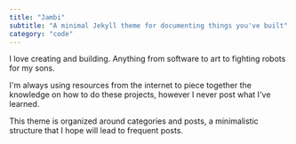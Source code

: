 ```yaml
---
title: "Jambi"
subtitle: "A minimal Jekyll theme for documenting things you've built"
category: "code"
---
```


I love creating and building.  Anything from software to art to fighting robots for my sons.

<!--more-->

I'm always using resources from the internet to piece together the knowledge on how to do these projects, however I never post what I've learned.

This theme is organized around categories and posts, a minimalistic structure that I hope will lead to frequent posts.
